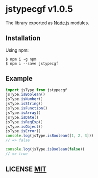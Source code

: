 # jstypecgf v1.0.5

The library exported as [Node.js](https://nodejs.org/) modules.

## Installation

Using npm:
```shell
$ npm i -g npm
$ npm i --save jstypecgf
```

## Example
``` javascript
import jsType from jstypecgf
jsType.isBoolean()
jsType.isNumber()
jsType.isString()
jsType.isFunction()
jsType.isArray()
jsType.isDate()
jsType.isRegExp()
jsType.isObject()
jsType.isError()
console.log(jsType.isBoolean([1, 2, 3]))
// => false

console.log(jsType.isBoolean(false))
// => true

```


## LICENSE [MIT](LICENSE)




